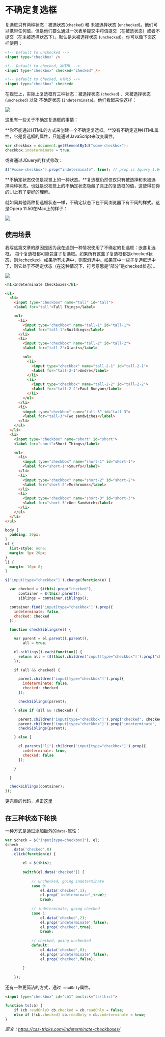 # 不确定复选框

复选框只有两种状态：被选状态(`checked`) 和 未被选择状态 (`unchecked`)。他们可以携带任何值，但是他们要么通过一次表单提交中将值提交（在被选状态）或者不提交（在未被选择状态下）。默认是未被选择状态 (`unchecked`)。你可以像下面这样使用：

```html
<!-- Default to unchecked -->
<input type="checkbox" />

<!-- Default to checked, XHTML -->
<input type="checkbox" checked="checked" />

<!-- Default to checked, HTML5 -->
<input type="checkbox" checked>
```

在视觉上，实际上复选框有三种状态：被选择状态 (`checked`) 、未被选择状态(`unchecked`) 以及 不确定状态 (`indeterminate`)。他们看起来像这样：

![](./img/checkboxstates.png)

这里有一些关于不确定复选框的事情：

**你不能通过HTML的方式来创建一个不确定复选框。**没有不确定这种HTML属性，它是复选框的属性，只能通过JavaScript来改变属性。

``` js
var checkbox = document.getElementById("some-checkbox");
checkbox.indeterminate = true;
```

或者通过JQuery的样式修改：

``` js
$("#some-checkbox").prop("indeterminate", true); // prop is Jquery 1.6+
```

**不确定状态仅仅是视觉上的一种状态。**复选框仍然仅仅只有被选择和未被选择两种状态。也就是说视觉上的不确定状态隐藏了真正的复选框的值，这使得在你的UI上有了更好的理解。

就如同其他两种复选框状态一样，不确定状态下在不同浏览器下有不同的样式。这是Opera 11.50在Mac上的样子：

![](./img/Opera.png)

## 使用场景

我写这篇文章的原因是因为我在遇到一种情况使用了不确定的复选框：嵌套复选框。
每个复选框都可能包含子复选框。如果所有这些子复选框都是checked状态，则为checked。如果所有未选中，则取消选中。如果其中一些子复选框选中了，则它处于不确定状态（在这种情况下，符号意思是“部分”是checked状态）。

![](./img/indeterminatecheckboxes.png)

``` html
<h1>Indeterminate Checkboxes</h1>

<ul>
  <li>
    <input type="checkbox" name="tall" id="tall">
    <label for="tall">Tall Things</label>

    <ul>
      <li>
        <input type="checkbox" name="tall-1" id="tall-1">
        <label for="tall-1">Buildings</label>
      </li>
      <li>
        <input type="checkbox" name="tall-2" id="tall-2">
        <label for="tall-2">Giants</label>

        <ul>
          <li>
            <input type="checkbox" name="tall-2-1" id="tall-2-1">
            <label for="tall-2-1">Andre</label>
          </li>
          <li>
            <input type="checkbox" name="tall-2-2" id="tall-2-2">
            <label for="tall-2-2">Paul Bunyan</label>
          </li>
        </ul>
      </li>
      <li>
        <input type="checkbox" name="tall-3" id="tall-3">
        <label for="tall-3">Two sandwiches</label>
      </li>
    </ul>
  </li>
  <li>
    <input type="checkbox" name="short" id="short">
    <label for="short">Short Things</label>

    <ul>
      <li>
        <input type="checkbox" name="short-1" id="short-1">
        <label for="short-1">Smurfs</label>
      </li>
      <li>
        <input type="checkbox" name="short-2" id="short-2">
        <label for="short-2">Mushrooms</label>
      </li>
      <li>
        <input type="checkbox" name="short-3" id="short-3">
        <label for="short-3">One Sandwich</label>
      </li>
    </ul>
  </li>
</ul>
```

``` css
body {
  padding: 20px;
}
ul { 
  list-style: none;
  margin: 5px 20px;
}
li {
  margin: 10px 0;
}
```

``` js
$('input[type="checkbox"]').change(function(e) {

  var checked = $(this).prop("checked"),
      container = $(this).parent(),
      siblings = container.siblings();

  container.find('input[type="checkbox"]').prop({
    indeterminate: false,
    checked: checked
  });

  function checkSiblings(el) {

    var parent = el.parent().parent(),
        all = true;

    el.siblings().each(function() {
      return all = ($(this).children('input[type="checkbox"]').prop("checked") === checked);
    });

    if (all && checked) {

      parent.children('input[type="checkbox"]').prop({
        indeterminate: false,
        checked: checked
      });

      checkSiblings(parent);

    } else if (all && !checked) {

      parent.children('input[type="checkbox"]').prop("checked", checked);
      parent.children('input[type="checkbox"]').prop("indeterminate", (parent.find('input[type="checkbox"]:checked').length > 0));
      checkSiblings(parent);

    } else {

      el.parents("li").children('input[type="checkbox"]').prop({
        indeterminate: true,
        checked: false
      });

    }

  }

  checkSiblings(container);
});
```

更完善的代码，点击[这里](https://github.com/TheNotary/IndeterminateCheckboxes/blob/master/indeterminateCheckbox.js)


## 在三种状态下轮换

一种方式是通过添加额外的`data-`属性：

``` js
var $check = $("input[type=checkbox]"), el;
$check
   .data('checked',0)
   .click(function(e) {
       
        el = $(this);
                
        switch(el.data('checked')) {
            
            // unchecked, going indeterminate
            case 0:
                el.data('checked',1);
                el.prop('indeterminate',true);
                break;
            
            // indeterminate, going checked
            case 1:
                el.data('checked',2);
                el.prop('indeterminate',false);
                el.prop('checked',true);                
                break;
            
            // checked, going unchecked
            default:  
                el.data('checked',0);
                el.prop('indeterminate',false);
                el.prop('checked',false);
                
        }
        
    });
```

还有一种更简洁的方式，通过 `readOnly`属性。

``` html
<input type="checkbox" id="cb1" onclick="ts(this)">
```

``` js
function ts(cb) {
    if (cb.readOnly) cb.checked = cb.readOnly = false;
    else if (!cb.checked) cb.readOnly = cb.indeterminate = true;
}
```

*原文：https://css-tricks.com/indeterminate-checkboxes/*